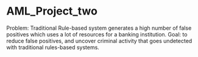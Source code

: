 # AML_Project_two
Problem: Traditional Rule-based system generates a high number of false positives which uses a lot of resources for a banking institution. Goal: to reduce false positives, and uncover criminal activity that goes undetected with traditional rules-based systems.
